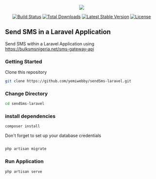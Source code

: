 <p align="center"><img src="https://laravel.com/assets/img/components/logo-laravel.svg"></p>

<p align="center">
<a href="https://travis-ci.org/laravel/framework"><img src="https://travis-ci.org/laravel/framework.svg" alt="Build Status"></a>
<a href="https://packagist.org/packages/laravel/framework"><img src="https://poser.pugx.org/laravel/framework/d/total.svg" alt="Total Downloads"></a>
<a href="https://packagist.org/packages/laravel/framework"><img src="https://poser.pugx.org/laravel/framework/v/stable.svg" alt="Latest Stable Version"></a>
<a href="https://packagist.org/packages/laravel/framework"><img src="https://poser.pugx.org/laravel/framework/license.svg" alt="License"></a>
</p>

## Send SMS in a Laravel Application
Send SMS within a Laravel Application using https://bulksmsnigeria.net/sms-gateway-api

### Getting Started
Clone this repository

```bash
git clone https://github.com/yemiwebby/sendSms-laravel.git
```

### Change Directory
```bash
cd sendSms-laravel

```

### install dependencies
```bash
composer install 

```

Don't forget to set up your database credentials

```bash

php artisan migrate
```
### Run Application
```bash
php artisan serve

```